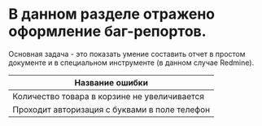 # В данном разделе отражено оформление баг-репортов. 
Основная задача - это показать умение составить отчет в простом документе и в специальном инструменте (в данном случае Redmine).

|Название ошибки                              |
|------------------------                     |
|Количество товара в корзине не увеличивается |
|Проходит авторизация с буквами в поле телефон|



